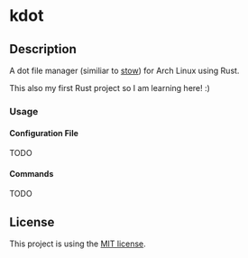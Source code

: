 # kdot

## Description

A dot file manager (similiar to [stow](https://linux.die.net/man/8/stow)) for Arch Linux using Rust.

This also my first Rust project so I am learning here! :)

### Usage

#### Configuration File

TODO

#### Commands

TODO

## License

This project is using the [MIT license](LICENSE).